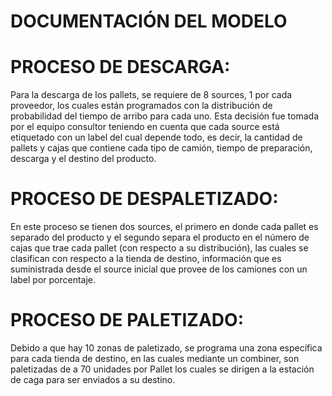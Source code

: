 # DOCUMENTACIÓN DEL MODELO 

# PROCESO DE DESCARGA: 
Para la descarga de los pallets, se requiere de 8 sources, 1 por cada proveedor, los cuales están programados con la distribución de probabilidad del tiempo de arribo para cada uno. Esta decisión fue tomada por el equipo consultor teniendo en cuenta que cada source está etiquetado con un label del cual depende todo, es decir, la cantidad de pallets y cajas que contiene cada tipo de camión, tiempo de preparación, descarga y el destino del producto.
# PROCESO DE DESPALETIZADO:
En este proceso se tienen dos sources, el primero en donde cada pallet es separado del producto y el segundo separa el producto en el número de cajas que trae cada pallet (con respecto a su distribución), las cuales se clasifican con respecto a la tienda de destino, información que es suministrada desde el source inicial que provee de los camiones con un label por porcentaje.
# PROCESO DE PALETIZADO: 
Debido a que hay 10 zonas de paletizado, se programa una zona específica para cada tienda de destino, en las cuales mediante un combiner, son paletizadas de a 70 unidades por Pallet los cuales se dirigen a la estación de caga para ser enviados a su destino.
